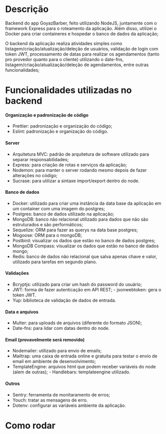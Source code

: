 # Descrição

Backend do app GoyazBarber, feito utilizando NodeJS, juntamente com o framework Express para o roteamento da aplicação. Além disso, utilizei o Docker para criar containeres e hospedar o banco de dados da aplicação;

O backend da aplicação realiza atividades simples como listagem/criação/atualização/deleção de usuários, validação de login com token JWT, processamento de datas para realizar os agendamentos (tanto pro provedor quanto para o cliente) utilizando o date-fns, listagem/criação/atualização/deleção de agendamentos, entre outras funcionalidades;

# Funcionalidades utilizadas no backend

#### Organização e padronização de código

- Prettier: padronização e organização do código;
- Eslint: padronização e organização do código.

#### Server

- Arquitetura MVC: padrão de arquitetura de software utilizado para separar responsabilidades;
- Express: para criação de rotas e serviços da aplicação;
- Nodemon: para manter o server rodando mesmo depois de fazer alterações no código;
- Sucrase: para utilizar a sintaxe import/export dentro do node.

#### Banco de dados

- Docker: utilizado para criar uma instância da data base da aplicação em um container com uma imagem do postgres;
- Postgres: banco de dados utilizado na aplicação;
- MongoDB: banco não relacional utilizado para dados que não são estruturados e são performáticos;
- Sequelize: ORM para fazer as querys na data base postgres;
- Mogoose: ORM para o mongoDB;
- Postbird: visualizar os dados que estão no banco de dados postgres;
- MongoDB Compass: visualizar os dados que estão no banco de dados mongo;
- Redis: banco de dados não relacional que salva apenas chave e valor, utilizado para tarefas em segundo plano.

#### Validações

- Bcryptjs: utilizado para criar um hash do password do usuário;
- JWT: forma de fazer autenticação em API REST; - jsonwebtoken: gera o token JWT.
- Yup: biblioteca de validação de dados de entrada.

#### Data e arquivos

- Multer: para uploads de arquivos (diferente do formato JSON);
- Date-fns: para lidar com datas dentro do node.

#### Email (provavelmente será removido)

- Nodemailer: utilizado para envio de emails;
- Mailtrap: uma caixa de entrada online e gratuita para testar o envio de email em ambiente de desenvolvimento;
- TemplateEngine: arquivos html que podem receber variáveis do node (alem de outras); - Handlebars: templateengine utilizado.

#### Outros

- Sentry: ferramenta de monitaramento de erros;
- Youch: tratar as mensagens de erro.
- Dotenv: configurar as variáveis ambiente da aplicação.

# Como rodar
